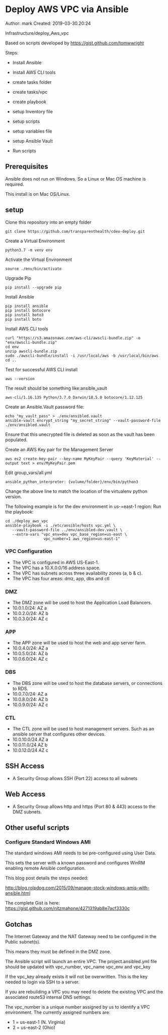 # Deploy AWS VPC via Ansible

 
Author: mark
Created: 2019-03-30.20:24

Infrastructure/deploy_Aws_vpc

Based on scripts developed by https://gist.github.com/tomwwright

Steps:
- Install Ansible
- Install AWS CLI tools

- create tasks folder
- create tasks/vpc
- create playbook
- setup Inventory file

- setup scripts
- setup variables file
- setup Ansible Vault


- Run scripts

## Prerequisites

Ansible does not run on Windows. So a Linux or Mac OS machine is required.

This install is on Mac OS/Linux.

## setup

Clone this repository into an empty folder

    git clone https://github.com/transparenthealth/cdex-deploy.git

Create a Virtual Environment
    
    python3.7 -m venv env 

Activate the Virtual Environment
    
    source ./env/bin/activate
    
Upgrade Pip
    
    pip install --upgrade pip

Install Ansible

    pip install ansible
    pip install botocore
    pip install boto3
    pip install boto
    
Install AWS CLI tools

    curl "https://s3.amazonaws.com/aws-cli/awscli-bundle.zip" -o "env/awscli-bundle.zip"
    cd env
    unzip awscli-bundle.zip
    sudo ./awscli-bundle/install -i /usr/local/aws -b /usr/local/bin/aws  
    cd ..

Test for successful AWS CLI install

    aws --version
    
The result should be something like:ansible_vault

    aws-cli/1.16.135 Python/3.7.0 Darwin/18.5.0 botocore/1.12.125
    
Create an Ansible.Vault password file:

    echo "my_vault_pass" > ./env/ansibled.vault
    ansible-vault encrypt_string "my_secret_string" --vault-password-file ./env/ansibled.vault
    
Ensure that this unecrypted file is deleted as soon as the vault 
has been populated.    

Create an AWS Key pair for the Management Server

    aws ec2 create-key-pair --key-name MyKeyPair --query 'KeyMaterial' --output text > env/MyKeyPair.pem
    
    
Edit group_vars/all.yml

    ansible_python_interpreter: {volume/folder}/env/bin/python3

Change the above line to match the location of the virtualenv 
python version.

The following example is for the dev environment in us-=east-1 region:
Run the playbook:

    cd ./deploy_aws_vpc
    ansible-playbook -i ./etc/ansible/hosts vpc.yml \
       --vault-password-file ../env/ansibled-dev.vault \
       --extra-vars "vpc_env=dev vpc_base_region=us-east \
                     vpc_number=1 aws_region=us-east-1"


### VPC Configuration

- The VPC is configured in AWS US-East-1.
- The VPC has a 10.X.0.0/16 address space.
- The VPC has subnets across three availability zones (a, b & c).
- The VPC has four areas: dmz, app, dbs and ctl

### DMZ

- The DMZ zone will be used to host the Application Load Balancers.
- 10.0.1.0/24: AZ a
- 10.0.2.0/24: AZ b
- 10.0.3.0/24: AZ c

### APP

- The APP zone will be used to host the web and app server farm.
- 10.0.4.0/24: AZ a
- 10.0.5.0/24: AZ b
- 10.0.6.0/24: AZ c

### DBS

- The DBS zone will be used to host the database servers, or connections to RDS.
- 10.0.7.0/24: AZ a
- 10.0.8.0/24: AZ b
- 10.0.9.0/24: AZ c

### CTL
- The CTL zone will be used to host management servers. Such as an ansible server that configures other devices.
- 10.0.10.0/24 AZ a
- 10.0.11.0/24 AZ b
- 10.0.12.0/24 AZ c


## SSH Access 
 
- A Security Group allows SSH (Port 22) access to all subnets

## Web Access

- A Security Group allows http and https (Port 80 & 443) access to the DMZ subnets.

## Other useful scripts
 
### Configure Standard Windows AMI
 
The standard windows AMI needs to be pre-configured using User Data.
 
This sets the server with a known password and configures WinRM enabling remote Ansible configuration.
 
This blog post details the steps needed: 
 
http://blog.rolpdog.com/2015/09/manage-stock-windows-amis-with-ansible.html
 
The complete Gist is here:
https://gist.github.com/nitzmahone/4271319ab8e7acf3330c

## Gotchas

The Internet Gateway and the NAT Gateway need to be configured in the Public subnet(s).

This means they must be defined in the DMZ zone.

The Ansible script will launch an entire VPC. The project.ansibled.yml file 
should be updated with vpc_number, vpc_name vpc_env and vpc_key

If the vpc_key already exists it will not be overwritten. 
This is the key needed to login via SSH to a server.

If you are rebuilding a VPC you may need to delete the existing VPC and
the associated route53 internal DNS settings.

The vpc_number is a unique number assigned by us to identify a VPC environment.
The currently assigned numbers are:

- 1 = us-east-1 (N. Virginia)
- 2 = us-east-2 (Ohio)


 
